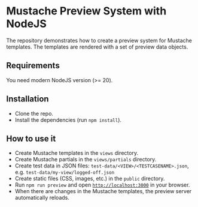 # Mustache Preview System with NodeJS

The repository demonstrates how to create a preview system for Mustache templates. The templates are rendered with a set of preview data objects.

## Requirements

You need modern NodeJS version (>= 20).

## Installation

- Clone the repo.
- Install the dependencies (run `npm install`).

## How to use it

- Create Mustache templates in the `views` directory.
- Create Mustache partials in the `views/partials` directory.
- Create test data in JSON files: `test-data/<VIEW>/<TESTCASENAME>.json`, e.g. `test-data/my-view/logged-off.json`
- Create static files (CSS, images, etc.) in the `public` directory.
- Run `npm run preview` and open [`http://localhost:3000`](http://localhost:3000) in your browser.
- When there are changes in the Mustache templates, the preview server automatically reloads.

